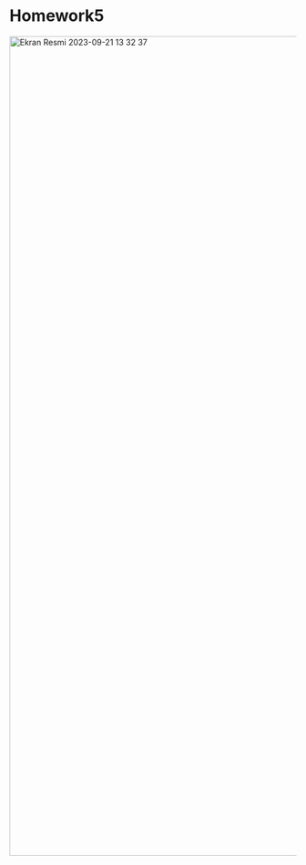 # Homework5
<img width="1440" alt="Ekran Resmi 2023-09-21 13 32 37" src="https://github.com/ezgiik/Homework5/assets/128503981/8b0b87d3-2be8-46a5-9525-c563c9ab447e">
